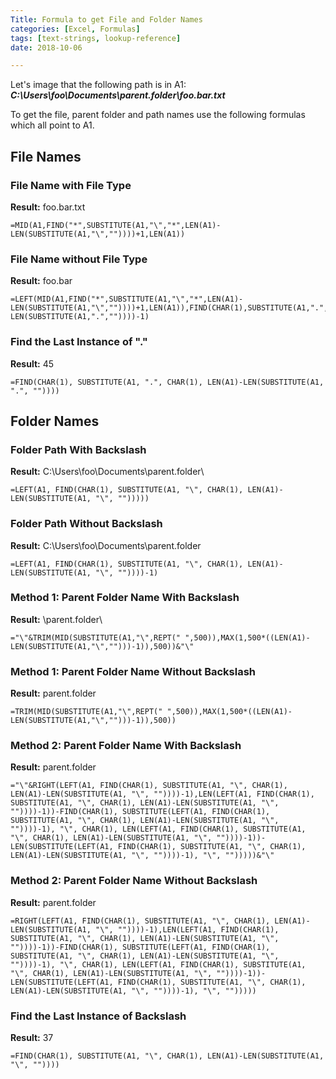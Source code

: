 ```yaml
---
Title: Formula to get File and Folder Names
categories: [Excel, Formulas]
tags: [text-strings, lookup-reference]
date: 2018-10-06

---
```


Let's image that the following path is in A1:  
***C:\Users\foo\Documents\parent.folder\foo.bar.txt***  

To get the file, parent folder and path names use the following formulas which all point to A1.  

## File Names   
### File Name with File Type    
**Result:** foo.bar.txt  
```
=MID(A1,FIND("*",SUBSTITUTE(A1,"\","*",LEN(A1)-LEN(SUBSTITUTE(A1,"\",""))))+1,LEN(A1))
```  

### File Name without File Type  
**Result:** foo.bar
```
=LEFT(MID(A1,FIND("*",SUBSTITUTE(A1,"\","*",LEN(A1)-LEN(SUBSTITUTE(A1,"\",""))))+1,LEN(A1)),FIND(CHAR(1),SUBSTITUTE(A1,".",CHAR(1),LEN(A1)-LEN(SUBSTITUTE(A1,".",""))))-1)
```  

### Find the Last Instance of "."  
**Result:** 45  
```
=FIND(CHAR(1), SUBSTITUTE(A1, ".", CHAR(1), LEN(A1)-LEN(SUBSTITUTE(A1, ".", ""))))
```


## Folder Names  
### Folder Path With Backslash  
**Result:** C:\Users\foo\Documents\parent.folder\   
```
=LEFT(A1, FIND(CHAR(1), SUBSTITUTE(A1, "\", CHAR(1), LEN(A1)-LEN(SUBSTITUTE(A1, "\", "")))))
```


### Folder Path Without Backslash  
**Result:** C:\Users\foo\Documents\parent.folder  
```
=LEFT(A1, FIND(CHAR(1), SUBSTITUTE(A1, "\", CHAR(1), LEN(A1)-LEN(SUBSTITUTE(A1, "\", ""))))-1)
```

### Method 1: Parent Folder Name With Backslash  
**Result:** \parent.folder\    
```
="\"&TRIM(MID(SUBSTITUTE(A1,"\",REPT(" ",500)),MAX(1,500*((LEN(A1)-LEN(SUBSTITUTE(A1,"\","")))-1)),500))&"\"
```  

### Method 1: Parent Folder Name Without Backslash  
**Result:** parent.folder  
```
=TRIM(MID(SUBSTITUTE(A1,"\",REPT(" ",500)),MAX(1,500*((LEN(A1)-LEN(SUBSTITUTE(A1,"\","")))-1)),500))
```   


### Method 2: Parent Folder Name With Backslash  
**Result:** parent.folder    
```
="\"&RIGHT(LEFT(A1, FIND(CHAR(1), SUBSTITUTE(A1, "\", CHAR(1), LEN(A1)-LEN(SUBSTITUTE(A1, "\", ""))))-1),LEN(LEFT(A1, FIND(CHAR(1), SUBSTITUTE(A1, "\", CHAR(1), LEN(A1)-LEN(SUBSTITUTE(A1, "\", ""))))-1))-FIND(CHAR(1), SUBSTITUTE(LEFT(A1, FIND(CHAR(1), SUBSTITUTE(A1, "\", CHAR(1), LEN(A1)-LEN(SUBSTITUTE(A1, "\", ""))))-1), "\", CHAR(1), LEN(LEFT(A1, FIND(CHAR(1), SUBSTITUTE(A1, "\", CHAR(1), LEN(A1)-LEN(SUBSTITUTE(A1, "\", ""))))-1))-LEN(SUBSTITUTE(LEFT(A1, FIND(CHAR(1), SUBSTITUTE(A1, "\", CHAR(1), LEN(A1)-LEN(SUBSTITUTE(A1, "\", ""))))-1), "\", "")))))&"\"
```  

### Method 2: Parent Folder Name Without Backslash  
**Result:** parent.folder  
```
=RIGHT(LEFT(A1, FIND(CHAR(1), SUBSTITUTE(A1, "\", CHAR(1), LEN(A1)-LEN(SUBSTITUTE(A1, "\", ""))))-1),LEN(LEFT(A1, FIND(CHAR(1), SUBSTITUTE(A1, "\", CHAR(1), LEN(A1)-LEN(SUBSTITUTE(A1, "\", ""))))-1))-FIND(CHAR(1), SUBSTITUTE(LEFT(A1, FIND(CHAR(1), SUBSTITUTE(A1, "\", CHAR(1), LEN(A1)-LEN(SUBSTITUTE(A1, "\", ""))))-1), "\", CHAR(1), LEN(LEFT(A1, FIND(CHAR(1), SUBSTITUTE(A1, "\", CHAR(1), LEN(A1)-LEN(SUBSTITUTE(A1, "\", ""))))-1))-LEN(SUBSTITUTE(LEFT(A1, FIND(CHAR(1), SUBSTITUTE(A1, "\", CHAR(1), LEN(A1)-LEN(SUBSTITUTE(A1, "\", ""))))-1), "\", "")))))
```   


### Find the Last Instance of Backslash
**Result:** 37  
```
=FIND(CHAR(1), SUBSTITUTE(A1, "\", CHAR(1), LEN(A1)-LEN(SUBSTITUTE(A1, "\", ""))))
```  
